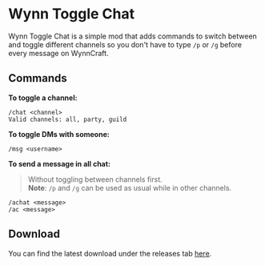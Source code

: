 # Wynn Toggle Chat

Wynn Toggle Chat is a simple mod that adds commands to switch between and toggle different channels so you don't have to type `/p` or `/g` before every message on WynnCraft.

## Commands

**To toggle a channel:**

```
/chat <channel>
Valid channels: all, party, guild
```

**To toggle DMs with someone:**

```
/msg <username>
```

**To send a message in all chat:**
> Without toggling between channels first.
> <br>
> **Note**: `/p` and `/g` can be used as usual while in other channels.

```
/achat <message>
/ac <message>
```

## Download

You can find the latest download under the releases tab [here](https://github.com/jorddn/wynn-toggle-chat/releases).
